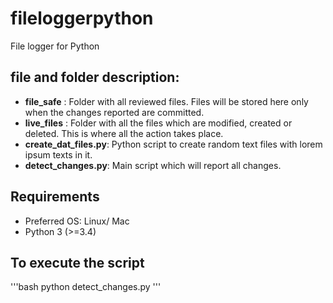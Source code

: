 # fileloggerpython
File logger for Python


## file and folder description:

* **file_safe** : Folder with all reviewed files. Files will be stored here only when the changes reported are committed.
* **live_files** : Folder with all the files which are modified, created or deleted. This is where all the action takes place.
* **create_dat_files.py**: Python script to create random text files with lorem ipsum texts in it.
* **detect_changes.py**: Main script which will report all changes.

## Requirements

* Preferred OS: Linux/ Mac
* Python 3 (>=3.4)

## To execute the script

'''bash
python detect_changes.py
'''
